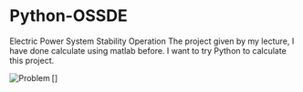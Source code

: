 # Python-OSSDE
Electric Power System Stability Operation
The project given by my lecture, I have done calculate using matlab before. I want to try Python to calculate this project.

[<img align="left" alt="Problem" src="./img/problem" />]